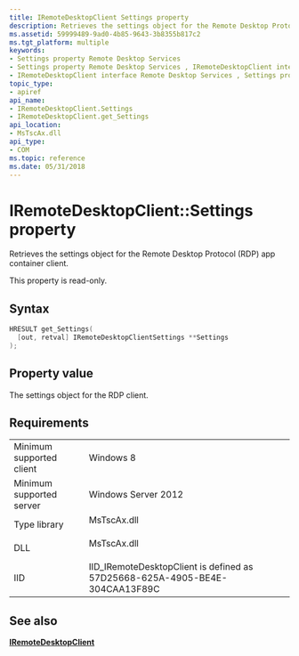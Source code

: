 ```yaml
---
title: IRemoteDesktopClient Settings property
description: Retrieves the settings object for the Remote Desktop Protocol (RDP) app container client.
ms.assetid: 59999489-9ad0-4b85-9643-3b8355b817c2
ms.tgt_platform: multiple
keywords:
- Settings property Remote Desktop Services
- Settings property Remote Desktop Services , IRemoteDesktopClient interface
- IRemoteDesktopClient interface Remote Desktop Services , Settings property
topic_type:
- apiref
api_name:
- IRemoteDesktopClient.Settings
- IRemoteDesktopClient.get_Settings
api_location:
- MsTscAx.dll
api_type:
- COM
ms.topic: reference
ms.date: 05/31/2018
---
```


# IRemoteDesktopClient::Settings property

Retrieves the settings object for the Remote Desktop Protocol (RDP) app container client.

This property is read-only.

## Syntax


```C++
HRESULT get_Settings(
  [out, retval] IRemoteDesktopClientSettings **Settings
);
```



## Property value

The settings object for the RDP client.

## Requirements



|                                     |                                                                                         |
|-------------------------------------|-----------------------------------------------------------------------------------------|
| Minimum supported client<br/> | Windows 8<br/>                                                                    |
| Minimum supported server<br/> | Windows Server 2012<br/>                                                          |
| Type library<br/>             | <dl> <dt>MsTscAx.dll</dt> </dl>  |
| DLL<br/>                      | <dl> <dt>MsTscAx.dll</dt> </dl>  |
| IID<br/>                      | IID\_IRemoteDesktopClient is defined as 57D25668-625A-4905-BE4E-304CAA13F89C<br/> |



## See also

<dl> <dt>

[**IRemoteDesktopClient**](/windows/win32/api/rdpappcontainerclient/nn-rdpappcontainerclient-iremotedesktopclient)
</dt> </dl>

 

